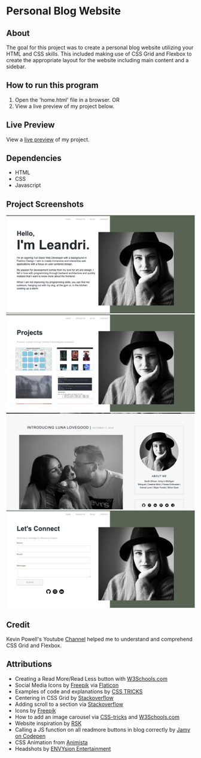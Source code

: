 # Personal Blog Website

## About

The goal for this project was to create a personal blog website utilizing your HTML and CSS skills. This included making use of CSS Grid and Flexbox to create the appropriate layout for the website including main content and a sidebar.

## How to run this program

1. Open the 'home.html' file in a browser.
OR
2. View a live preview of my project below.

## Live Preview

View a [live preview](https://leandrib.github.io/personal_blog_website/home.html) of my project.

## Dependencies

* HTML
* CSS
* Javascript

## Project Screenshots

![Home Page](/images/preview/home.png)
![Proeject Page](/images/preview/project.png)
![Blog Page](/images/preview/blog.png)
![Contact Page](/images/preview/contact.png)

## Credit

Kevin Powell's Youtube [Channel](https://www.youtube.com/channel/UCJZv4d5rbIKd4QHMPkcABCw) helped me to understand and comprehend CSS Grid and Flexbox. 

## Attributions

* Creating a Read More/Read Less button with [W3Schools.com](https://www.w3schools.com/howto/howto_js_read_more.asp)
* Social Media Icons by
[Freepik](https://www.flaticon.com/authors/freepik) via [Flaticon](https://www.flaticon.com/)
* Examples of code and explanations by 
[CSS TRICKS](https://css-tricks.com/snippets/css/complete-guide-grid/)
* Centering in CSS Grid by [Stackoverflow](https://stackoverflow.com/questions/45536537/centering-in-css-grid)
* Adding scroll to a section via [Stackoverflow](https://stackoverflow.com/questions/14380442/make-one-section-of-simple-web-page-have-own-scroll-bar)
* Icons by [Freepik](https://www.flaticon.com/authors/freepik)
* How to add an image carousel via [CSS-tricks](https://css-tricks.com/css-only-carousel/) and [W3Schools.com](https://www.w3schools.com/howto/howto_js_slideshow.asp)
* Website inspiration by [RSK](http://rsk.by/)
* Calling a JS function on all readmore buttons in blog correctly by [Jamy on Codepen](https://codepen.io/jamygolden/pen/MWarVjK?fbclid=IwAR2gugLiF7SMJQ7A17i7m0octZnCsoogi56hFs9I_EsfLrfy9nD7nyVzJfo)
* CSS Animation from [Animista](https://animista.net/play/basic)
* Headshots by [ENVYsion Entertainment](http://www.envysionentertainment.com/)